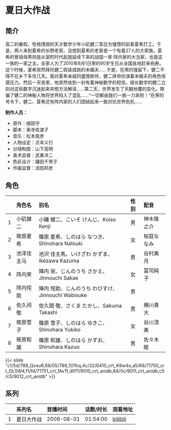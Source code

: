 # 夏日大作战


## 简介

高二的暑假，性格懦弱的天才数学少年小矶健二答应为憧憬的前辈夏希打工。于是，两人来到夏希的长野老家。没想到夏希的老家是一个有着27人的大家族。夏希的曾祖母荣则是从室町时代起就延续下来的战国一家·阵内家的大当家，也是这一族的一家之主。全家人为了2010年8月1日荣的90岁生日从全国各地赶来祝寿。这个时候，夏希突然拜托健二假装成她的未婚夫……于是，在荣的强留下，健二不得不在乡下多住几天。面对夏希亲戚的盛情款待，健二拼命扮演着未婚夫的角色倍感压力。然后一天夜里，他突然收到一封有着神秘数字的短信。擅长数学的健二立刻对这些数字沉迷起来并想方法解读……第二天，世界发生了天翻地覆的变化。欺骗了健二的神秘人物将世界陷入了混乱……“一切都由我们一族一力承担！”在荣的号令下，健二、夏希还有阵内家的人们团结起来一致对抗世界危机……

**制作人员：**
- 原作：细田守
- 脚本：奥寺佐渡子
- 音乐：松本晃彦
- 人物设定：贞本义行
- 分镜构图：山下高明
- 美术监督：武重洋二
- 色彩设计：镰田千贺子
- 作画监督：滨田邦彦

## 角色

|     |   角色名   |   别名  | 性别 |  配音  |
|:--- |:------  |:----      |:---  |:--   |
| 1 | 小矶健二 | 小磯 健二、こいそ けんじ、Koiso Kenji | 男 | 神木隆之介 |
| 2 | 筱原夏希 | 篠原 夏希、しのはら なつき、Shinohara Natsuki | 女 | 桜庭ななみ |
| 3 | 池泽佳主马 | 池沢 佳主馬、いけざわ かずま、Ikezawa Kazuma | 男 | 谷村美月 |
| 4 | 阵内荣 | 陣内 栄、じんのうち さかえ、Jinnouchi Sakae | 女 | 富司純子 |
| 5 | 阵内侘助 | 陣内 侘助、じんのうち わびすけ、Jinnouchi Wabisuke | 男 |  |
| 6 | 佐久间敬 | 佐久間 敬、さくま たかし、Sakuma Takashi | 男 | 横川貴大 |
| 7 | 筱原雪子 | 篠原 雪子、しのはら ゆきこ、Shinohara Yukiko | 女 | 谷川清美 |
| 8 | 筱原和雄 | 篠原 和雄、しのはら かずお、Shinohara Kazuo | 男 | 佐々木睦 |

{{< slide "c1/5d/788_QvxuR,68/05/789_1O1hq,4c/32/6410_crt_K8w4o,a5/66/71750_crt_DLSW4,f1/fd/71751_crt_1AvTt,df/f1/9010_crt_anidb,84/0c/9011_crt_anidb,c5/c5/9012_crt_anidb" >}}

## 系列

|     |   系列名   |   首播时间  | 话数/时长  | 观看地址 |
|:---  |:------    |:----      |:---       |:---  |
| 1 | 夏日大作战 | 2009-08-01 | 01:54:00 | [bilibili](https://www.bilibili.com/bangumi/play/ss4694)  |



